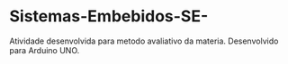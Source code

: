 # Sistemas-Embebidos-SE-
Atividade desenvolvida para metodo avaliativo da materia. Desenvolvido para Arduino UNO.
